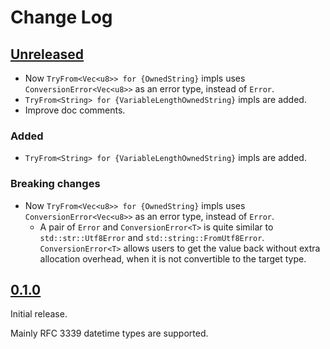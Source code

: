 # Change Log

## [Unreleased]

* Now `TryFrom<Vec<u8>> for {OwnedString}` impls uses `ConversionError<Vec<u8>>`
  as an error type, instead of `Error`.
* `TryFrom<String> for {VariableLengthOwnedString}` impls are added.
* Improve doc comments.

### Added

* `TryFrom<String> for {VariableLengthOwnedString}` impls are added.

### Breaking changes

* Now `TryFrom<Vec<u8>> for {OwnedString}` impls uses `ConversionError<Vec<u8>>`
  as an error type, instead of `Error`.
    + A pair of `Error` and `ConversionError<T>` is quite similar to
      `std::str::Utf8Error` and `std::string::FromUtf8Error`.
      `ConversionError<T>` allows users to get the value back without extra
      allocation overhead, when it is not convertible to the target type.

## [0.1.0]

Initial release.

Mainly RFC 3339 datetime types are supported.

[Unreleased]: <https://github.com/lo48576/fbxcel/compare/v0.1.0...develop>
[0.1.0]: <https://github.com/lo48576/fbxcel/releases/tag/v0.1.0>
